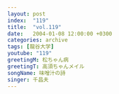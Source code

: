 ```yaml
---
layout: post
index:  "119"
title:  "vol.119"
date:   2004-01-08 12:00:00 +0300
categories: archive
tags: [龍谷大学]
youtube: "119"
greetingM: 松ちゃん病
greetingT: 高須ちゃんメイル
songName: 味噌汁の詩
singer: 千昌夫
---
```

